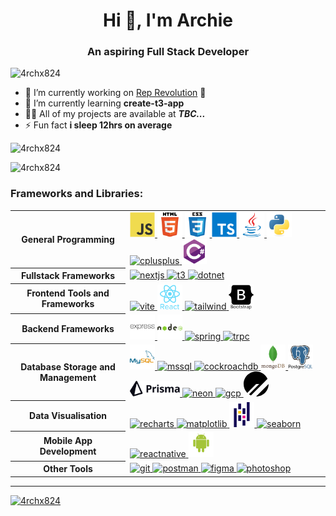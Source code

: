 <h1 align="center">Hi 👋, I'm Archie</h1>
<h3 align="center">An aspiring Full Stack Developer</h3>

<p align="left">
    <img
        src="https://komarev.com/ghpvc/?username=4rchx824&label=Profile%20views&color=0e75b6&style=flat&color=D622EB"
        alt="4rchx824"
    />
</p>

-   🔭 I’m currently working on [Rep Revolution](https://github.com/4rchx824/rep-revolution) 💪 
- 🌱 I’m currently learning **create-t3-app** 
- 👨‍💻 All of my projects are available at **_TBC..._**
-   ⚡ Fun fact **i sleep 12hrs on average**

<p>
    <img
        src="https://github-readme-stats.vercel.app/api/top-langs?username=4rchx824&show_icons=true&locale=en&layout=compact&theme=omni"
        alt="4rchx824"
    />
</p>

<p>
    <img
        src="https://github-readme-stats.vercel.app/api?username=4rchx824&show_icons=true&locale=en&theme=omni"
        alt="4rchx824"
    />
</p>

<h3>Frameworks and Libraries:</h3>
<table>
    <tr>
        <th>General Programming</th>
        <td>
            <div>
                <a
                    href="https://developer.mozilla.org/en-US/docs/Web/JavaScript"
                    target="_blank"
                    rel="noreferrer"
                >
                    <img
                        src="https://raw.githubusercontent.com/devicons/devicon/master/icons/javascript/javascript-original.svg"
                        alt="javascript"
                        width="40"
                        height="40"
                    />
                </a>
                <a
                    href="https://www.w3.org/html/"
                    target="_blank"
                    rel="noreferrer"
                >
                    <img
                        src="https://raw.githubusercontent.com/devicons/devicon/master/icons/html5/html5-original-wordmark.svg"
                        alt="html5"
                        width="40"
                        height="40"
                    />
                </a>
                <a
                    href="https://www.w3schools.com/css/"
                    target="_blank"
                    rel="noreferrer"
                >
                    <img
                        src="https://raw.githubusercontent.com/devicons/devicon/master/icons/css3/css3-original-wordmark.svg"
                        alt="css3"
                        width="40"
                        height="40"
                    />
                </a><a
                    href="https://www.typescriptlang.org/"
                    target="_blank"
                    rel="noreferrer"
                >
                    <img
                        src="https://raw.githubusercontent.com/devicons/devicon/master/icons/typescript/typescript-original.svg"
                        alt="typescript"
                        width="40"
                        height="40"
                    />
                </a>
                <a href="https://www.java.com" target="_blank" rel="noreferrer">
                    <img
                        src="https://raw.githubusercontent.com/devicons/devicon/master/icons/java/java-original.svg"
                        alt="java"
                        width="40"
                        height="40"
                    /> </a
                ><a
                    href="https://www.python.org"
                    target="_blank"
                    rel="noreferrer"
                >
                    <img
                        src="https://raw.githubusercontent.com/devicons/devicon/master/icons/python/python-original.svg"
                        alt="python"
                        width="40"
                        height="40"
                    />
                </a>
                <a
                    href="https://www.w3schools.com/cpp/"
                    target="_blank"
                    rel="noreferrer"
                >
                    <img
                        src="https://upload.wikimedia.org/wikipedia/commons/1/18/ISO_C%2B%2B_Logo.svg"
                        alt="cplusplus"
                        width="40"
                        height="40"
                    />
                </a>
                <a
                    href="https://www.w3schools.com/cs/"
                    target="_blank"
                    rel="noreferrer"
                >
                    <img
                        src="https://raw.githubusercontent.com/devicons/devicon/master/icons/csharp/csharp-original.svg"
                        alt="csharp"
                        width="40"
                        height="40"
                    />
                </a>
            </div>
        </td>
    </tr>
    <tr>
        <th>Fullstack Frameworks</th>
        <td>
            <div>
                <a href="https://nextjs.org/" target="_blank" rel="noreferrer">
                    <img
                        src="https://images.ctfassets.net/c63hsprlvlya/IacLLeOBR5WCvdCPqKuff/6860b5cc464c4f54703a2befa3f706b4/nextjs3.webp"
                        alt="nextjs"
                        width="80"
                        height="40"
                    />
                </a>
                <a
                    href="https://create.t3.gg/"
                    target="_blank"
                    rel="noreferrer"
                >
                    <img
                        src="https://create.t3.gg/images/t3-light.svg"
                        alt="t3"
                        width="40"
                        height="40"
                    />
                </a>
                <a
                    href="https://dotnet.microsoft.com/"
                    target="_blank"
                    rel="noreferrer"
                >
                    <img
                        src="https://technostacks.com/wp-content/uploads/2021/01/aspnet_logo.png"
                        alt="dotnet"
                        width="50"
                        height="40"
                    />
                </a>
            </div>
        </td>
    </tr>
    <tr>
        <th>Frontend Tools and Frameworks</th>
        <td>
            <div>
                <a href="https://vitejs.dev/" target="_blank" rel="noreferrer">
                    <img
                        src="https://vitejs.dev/logo-with-shadow.png"
                        alt="vite"
                        width="40"
                        height="40"
                    />
                </a>
                <a href="https://reactjs.org/" target="_blank" rel="noreferrer">
                    <img
                        src="https://raw.githubusercontent.com/devicons/devicon/master/icons/react/react-original-wordmark.svg"
                        alt="react"
                        width="40"
                        height="40"
                    />
                </a>
                <a
                    href="https://tailwindcss.com/"
                    target="_blank"
                    rel="noreferrer"
                >
                    <img
                        src="https://www.vectorlogo.zone/logos/tailwindcss/tailwindcss-icon.svg"
                        alt="tailwind"
                        width="40"
                        height="40"
                    />
                </a>
                <a
                    href="https://getbootstrap.com"
                    target="_blank"
                    rel="noreferrer"
                >
                    <img
                        src="https://raw.githubusercontent.com/devicons/devicon/master/icons/bootstrap/bootstrap-plain-wordmark.svg"
                        alt="bootstrap"
                        width="40"
                        height="40"
                    />
                </a>
            </div>
        </td>
    </tr>
    <tr>
        <th>Backend Frameworks</th>
        <td>
            <div>
                <a
                    href="https://expressjs.com"
                    target="_blank"
                    rel="noreferrer"
                >
                    <img
                        src="https://raw.githubusercontent.com/devicons/devicon/master/icons/express/express-original-wordmark.svg"
                        alt="express"
                        width="40"
                        height="40"
                    />
                </a>
                <a href="https://nodejs.org" target="_blank" rel="noreferrer">
                    <img
                        src="https://raw.githubusercontent.com/devicons/devicon/master/icons/nodejs/nodejs-original-wordmark.svg"
                        alt="nodejs"
                        width="40"
                        height="40"
                    />
                </a>
                <a href="https://spring.io/" target="_blank" rel="noreferrer">
                    <img
                        src="https://www.vectorlogo.zone/logos/springio/springio-icon.svg"
                        alt="spring"
                        width="40"
                        height="40"
                    />
                </a>
                <a href="https://trpc.io/" target="_blank" rel="noreferrer">
                    <img
                        src="https://trpc.io/img/logo.svg"
                        alt="trpc"
                        width="40"
                        height="40"
                    />
                </a>
            </div>
        </td>
    </tr>
    <tr>
        <th>Database Storage and Management</th>
        <td>
            <div>
                <a
                    href="https://www.mysql.com/"
                    target="_blank"
                    rel="noreferrer"
                >
                    <img
                        src="https://raw.githubusercontent.com/devicons/devicon/master/icons/mysql/mysql-original-wordmark.svg"
                        alt="mysql"
                        width="40"
                        height="40"
                    />
                </a>
                <a
                    href="https://www.microsoft.com/en-us/sql-server"
                    target="_blank"
                    rel="noreferrer"
                >
                    <img
                        src="https://www.svgrepo.com/show/303229/microsoft-sql-server-logo.svg"
                        alt="mssql"
                        width="40"
                        height="40"
                    />
                </a>
                <a
                    href="https://www.cockroachlabs.com/product/cockroachdb/"
                    target="_blank"
                    rel="noreferrer"
                >
                    <img
                        src="https://crl2020.imgix.net/img/stacked-logo-hr.png?auto=format,compress"
                        alt="cockroachdb"
                        width="40"
                        height="40"
                    />
                </a>
                <a
                    href="https://www.mongodb.com/"
                    target="_blank"
                    rel="noreferrer"
                >
                    <img
                        src="https://raw.githubusercontent.com/devicons/devicon/master/icons/mongodb/mongodb-original-wordmark.svg"
                        alt="mongodb"
                        width="40"
                        height="40"
                    />
                </a>
                <a
                    href="https://www.postgresql.org"
                    target="_blank"
                    rel="noreferrer"
                >
                    <img
                        src="https://raw.githubusercontent.com/devicons/devicon/master/icons/postgresql/postgresql-original-wordmark.svg"
                        alt="postgresql"
                        width="40"
                        height="40"
                    />
                </a>
                <a
                    href="https://www.prisma.io/"
                    target="_blank"
                    rel="noreferrer"
                >
                    <img
                        src="https://raw.githubusercontent.com/prisma/presskit/main/Assets/Prisma-DarkLogo.png"
                        alt="prisma"
                        width="80"
                        height="25"
                    />
                </a>
                <a href="https://neon.tech/" target="_blank" rel="noreferrer">
                    <img
                        src="https://neon.tech/favicon/favicon.png"
                        alt="neon"
                        width="40"
                        height="40"
                    />
                </a>
                <a
                    href="https://cloud.google.com"
                    target="_blank"
                    rel="noreferrer"
                >
                    <img
                        src="https://www.vectorlogo.zone/logos/google_cloud/google_cloud-icon.svg"
                        alt="gcp"
                        width="40"
                        height="40"
                    />
                </a>
                <a
                    href="https://planetscale.com/"
                    target="_blank"
                    rel="noreferrer"
                >
                    <svg
                        xmlns="http://www.w3.org/2000/svg"
                        width="40"
                        height="40"
                        fill="none"
                        viewBox="0 0 40 40"
                        aria-label="pscale"
                    >
                        <path
                            fill="black"
                            d="M0 20C0 8.954 8.954 0 20 0c8.121 0 15.112 4.84 18.245 11.794l-26.45 26.45a19.98 19.98 0 0 1-3.225-1.83L24.984 20H20L5.858 34.142A19.937 19.937 0 0 1 0 20ZM39.999 20.006 20.006 40c11.04-.004 19.99-8.953 19.993-19.994Z"
                        />
                    </svg>
                </a>
            </div>
        </td>
    </tr>
    <tr>
        <th>Data Visualisation</th>
        <td>
            <div>
                <a
                    href="https://recharts.org/en-US"
                    target="_blank"
                    rel="noreferrer"
                >
                    <img
                        src="https://avatars.githubusercontent.com/u/13690587?s=200&v=4"
                        alt="recharts"
                        width="40"
                        height="40"
                    />
                </a>
                <a
                    href="https://matplotlib.org/"
                    target="_blank"
                    rel="noreferrer"
                >
                    <img
                        src="https://pandas.pydata.org/static/img/favicon_white.ico"
                        alt="matplotlib"
                        width="40"
                        height="40"
                    />
                </a>
                <a
                    href="https://pandas.pydata.org/"
                    target="_blank"
                    rel="noreferrer"
                >
                    <img
                        src="https://raw.githubusercontent.com/devicons/devicon/2ae2a900d2f041da66e950e4d48052658d850630/icons/pandas/pandas-original.svg"
                        alt="pandas"
                        width="40"
                        height="40"
                    />
                </a>
                <a
                    href="https://seaborn.pydata.org/"
                    target="_blank"
                    rel="noreferrer"
                >
                    <img
                        src="https://seaborn.pydata.org/_images/logo-mark-lightbg.svg"
                        alt="seaborn"
                        width="40"
                        height="40"
                    />
                </a>
            </div>
        </td>
    </tr>
    <tr>
        <th>Mobile App Development</th>
        <td>
            <div>
                <a
                    href="https://reactnative.dev"
                    target="_blank"
                    rel="noreferrer"
                >
                    <img
                        src="https://reactnative.dev/img/header_logo.svg"
                        alt="reactnative"
                        width="40"
                        height="40"
                    />
                </a>
                <a
                    href="https://developer.android.com"
                    target="_blank"
                    rel="noreferrer"
                >
                    <img
                        src="https://raw.githubusercontent.com/devicons/devicon/master/icons/android/android-original-wordmark.svg"
                        alt="android"
                        width="40"
                        height="40"
                    />
                </a>
            </div>
        </td>
    </tr>
    <tr>
        <th>Other Tools</th>
        <td>
            <div>
                <a href="https://git-scm.com/" target="_blank" rel="noreferrer">
                    <img
                        src="https://www.vectorlogo.zone/logos/git-scm/git-scm-icon.svg"
                        alt="git"
                        width="40"
                        height="40"
                    />
                </a>
                <a href="https://postman.com" target="_blank" rel="noreferrer">
                    <img
                        src="https://www.vectorlogo.zone/logos/getpostman/getpostman-icon.svg"
                        alt="postman"
                        width="40"
                        height="40"
                    />
                </a>
                <a
                    href="https://www.figma.com/"
                    target="_blank"
                    rel="noreferrer"
                >
                    <img
                        src="https://www.vectorlogo.zone/logos/figma/figma-icon.svg"
                        alt="figma"
                        width="40"
                        height="40"
                    />
                </a>
                <a
                    href="https://www.photoshop.com/en"
                    target="_blank"
                    rel="noreferrer"
                >
                    <img
                        src="https://www.adobe.com/content/dam/acom/one-console/icons_rebrand/ps_appicon.svg"
                        alt="photoshop"
                        width="40"
                        height="40"
                    />
                </a>
            </div>
        </td>
    </tr>
</table>

---

<a href="https://github.com/ryo-ma/github-profile-trophy"
    ><img
        src="https://github-profile-trophy.vercel.app/?username=4rchx824&theme=radical"
        alt="4rchx824"
/></a>
